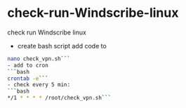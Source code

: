 # check-run-Windscribe-linux
check run Windscribe linux
- create bash script add code to 
```bash
nano check_vpn.sh```
- add to cron
```bash
crontab -e```
- check every 5 min:
```bash
*/1 * * * * /root/check_vpn.sh```
